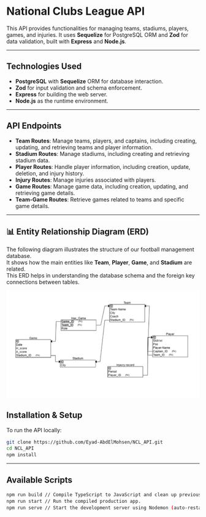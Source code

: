 # National Clubs League API

This API provides functionalities for managing teams, stadiums, players, games, and injuries. It uses **Sequelize** for PostgreSQL ORM and **Zod** for data validation, built with **Express** and **Node.js**.

---

## Technologies Used

- **PostgreSQL** with **Sequelize** ORM for database interaction.
- **Zod** for input validation and schema enforcement.
- **Express** for building the web server.
- **Node.js** as the runtime environment.

---

## API Endpoints

- **Team Routes**: Manage teams, players, and captains, including creating, updating, and retrieving teams and player information.
- **Stadium Routes**: Manage stadiums, including creating and retrieving stadium data.
- **Player Routes**: Handle player information, including creation, update, deletion, and injury history.
- **Injury Routes**: Manage injuries associated with players.
- **Game Routes**: Manage game data, including creation, updating, and retrieving game details.
- **Team-Game Routes**: Retrieve games related to teams and specific game details.

---

## 📊 Entity Relationship Diagram (ERD)

The following diagram illustrates the structure of our football management database.  
It shows how the main entities like **Team**, **Player**, **Game**, and **Stadium** are related.  
This ERD helps in understanding the database schema and the foreign key connections between tables.

<p align="center">
  <img src="/image.png" alt="Entity Relationship Diagram" />
</p>


## Installation & Setup

To run the API locally:

```bash
git clone https://github.com/Eyad-AbdElMohsen/NCL_API.git
cd NCL_API
npm install
```

---

## Available Scripts

```bash
npm run build // Compile TypeScript to JavaScript and clean up previous builds.
npm run start // Run the compiled production app.
npm run serve // Start the development server using Nodemon (auto-restart on changes).
```
